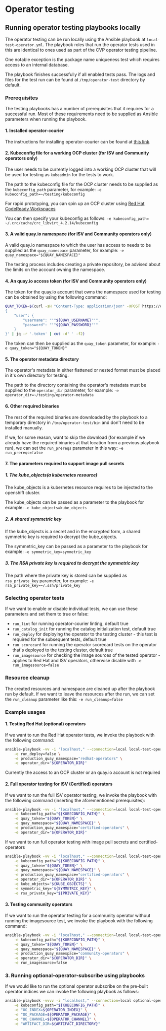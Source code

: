 # Operator testing

## Running operator testing playbooks locally

The operator testing can be run locally using the Ansible playbook at `local-test-operator.yml`.
The playbook roles that run the operator tests used in this are identical to ones used as part of the CVP operator testing pipeline.

One notable exception is the package name uniqueness test which requires access to an internal database.

The playbook finishes successfully if all enabled tests pass. The logs and files for the test run can be found at `/tmp/operator-test` directory by default.

### Prerequisites

The testing playbooks has a number of prerequisites that it requires for a successful run.
Most of these requirements need to be supplied as Ansible parameters when running the playbook.

#### 1. Installed operator-courier

The instructions for installing operator-courier can be found at [this link](https://github.com/operator-framework/operator-courier).

#### 2. Kubeconfig file for a working OCP cluster (for ISV and Community operators only)

The user needs to be currently logged into a working OCP cluster that will be used for testing as `kubeadmin` for the tests to work.

The path to the kubeconfig file for the OCP cluster needs to be supplied as the `kubeconfig_path` parameter,
for example: `-e kubeconfig_path=~/testing/kubeconfig`

For rapid prototyping, you can spin up an OCP cluster using [Red Hat CodeReady Workspaces](https://developers.redhat.com/products/codeready-workspaces/download)

You can then specify your kubeconfig as follows: `-e kubeconfig_path= ~/.crc/cache/crc_libvirt_4.2.14/kubeconfig`

#### 3. A valid quay.io namespace (for ISV and Community operators only)

A valid quay.io namespace to which the user has access to needs to be supplied as the `quay_namespace` parameter,
for example: `-e quay_namespace="${QUAY_NAMESPACE}"`

The testing process includes creating a private repository, be advised about the limits on the account owning the namespace.

#### 4. An quay.io access token (for ISV and Community operators only)

The token for the quay.io account that owns the namespace used for testing can be obtained by using the following command:

```bash
QUAY_TOKEN=$(curl -sH "Content-Type: application/json" -XPOST https://quay.io/cnr/api/v1/users/login -d '
{
    "user": {
        "username": "'"${QUAY_USERNAME}"'",
        "password": "'"${QUAY_PASSWORD}"'"
    }
}' | jq -r '.token' | cut -d' ' -f2)
```

The token can then be supplied as the `quay_token` parameter, for example: `-e quay_token="${QUAY_TOKEN}"`

#### 5. The operator metadata directory

The operator's metadata in either flattened or nested format must be placed in it's own directory for testing.

The path to the directory containing the operator's metadata must be supplied to the `operator_dir` parameter,
for example: `-e operator_dir=~/testing/operator-metadata`

#### 6. Other required binaries

The rest of the required binaries are downloaded by the playbook to a temporary directory in `/tmp/operator-test/bin` and don't need to be installed manually.

If we, for some reason, want to skip the download (for example if we already have the required binaries at that location from a previous playbook run),
we can set the `run_prereqs` parameter in this way: ``-e run_prereqs=false``

#### 7. The parameters required to support image pull secrets

##### 1. The kube_objects(a kubernetes resource)

The kube_objects is a kubernetes resource requires to be injected to the openshift cluster.

The kube_objects can be passed as a parameter to the playbook
for example: `-e kube_objects=kube_objects`

##### 2. A shared symmetric key

If the kube_objects is a secret and in the encrypted form, a shared symmetric key is required to decrypt the kube_objects.

The symmetric_key can be passed as a parameter to the playbook
for example: `-e symmetric_key=symmetric_key`

##### 3. The RSA private key is required to decrypt the symmetric key

The path where the private key is stored can be supplied as `rsa_private_key` parameter,
for example: `-e rsa_private_key=~/.ssh/private_key`

### Selecting operator tests

If we want to enable or disable individual tests, we can use these parameters and set them to true or false:

* `run_lint` for running operator-courier linting, default true
* `run_catalog_init` for running the catalog initialization test, default true
* `run_deploy` for deploying the operator to the testing cluster - this test is required for the subsequent tests, default true
* `run_scorecard` for running the operator scorecard tests on the operator that's deployed to the testing cluster, default true
* `run_imagesource` for checking the image sources of the tested operator - applies to Red Hat and ISV operators, otherwise disable with `-e run_imagesource=false`

### Resource cleanup

The created resources and namespace are cleaned up after the playbook run by default. 
If we want to leave the resources after the run, we can set the `run_cleanup` parameter like this: `-e run_cleanup=false`

### Example usages

#### 1. Testing Red Hat (optional) operators

If we want to run the Red Hat operator tests, we invoke the playbook with the following command:

```bash
ansible-playbook -vv -i "localhost," --connection=local local-test-operator.yml \
    -e run_deploy=false \
    -e production_quay_namespace="redhat-operators" \
    -e operator_dir="${OPERATOR_DIR}"
```

Currently the access to an OCP cluster or an quay.io account is not required

#### 2. Full operator testing for ISV (Certified) operators

If we want to run the full ISV operator testing, we invoke the playbook with the following command (inserting the aforementioned prerequisites):

```bash
ansible-playbook -vv -i "localhost," --connection=local local-test-operator.yml \
    -e kubeconfig_path="${KUBECONFIG_PATH}" \
    -e quay_token="${QUAY_TOKEN}" \
    -e quay_namespace="${QUAY_NAMESPACE}" \
    -e production_quay_namespace="certified-operators" \
    -e operator_dir="${OPERATOR_DIR}"
```

If we want to run full operator testing with image pull secrets and certified-operators

```bash
ansible-playbook -vv -i "localhost," --connection=local local-test-operator.yml \
    -e kubeconfig_path="${KUBECONFIG_PATH}" \
    -e quay_token="${QUAY_TOKEN}" \
    -e quay_namespace="${QUAY_NAMESPACE}" \
    -e production_quay_namespace="certified-operators" \
    -e operator_dir="${OPERATOR_DIR}" \
    -e kube_objects="${KUBE_OBJECTS}" \
    -e symmetric_key="${SYMMETRIC_KEY}" \
    -e rsa_private_key="${PRIVATE_KEY}"
```

#### 3. Testing community operators

If we want to run the operator testing for a community operator without running the imagesource test, we invoke the playbook with the following command:

```bash
ansible-playbook -vv -i "localhost," --connection=local local-test-operator.yml \
    -e kubeconfig_path="${KUBECONFIG_PATH}" \
    -e quay_token="${QUAY_TOKEN}" \
    -e quay_namespace="${QUAY_NAMESPACE}" \
    -e production_quay_namespace="community-operators" \
    -e operator_dir="${OPERATOR_DIR}" \
    -e run_imagesource=false
```

### 3. Running optional-operator-subscribe using playbooks

If we would like to run the optional operator subscribe on the pre-built operator indices we can invoke the following playbook as follows:

```bash
ansible-playbook -vvvv -i "localhost," --connection=local optional-operators-subscribe.yml \
    -e kubeconfig_path="${KUBECONFIG_PATH}" \
    -e "OO_INDEX=${OPERATOR_INDEX}" \
    -e "OO_PACKAGE=${OPERATOR_PACKAGE}" \
    -e "OO_CHANNEL=${OPERATOR_CHANNEL}" \
    -e "ARTIFACT_DIR=${ARTIFACT_DIRECTORY}"
```
